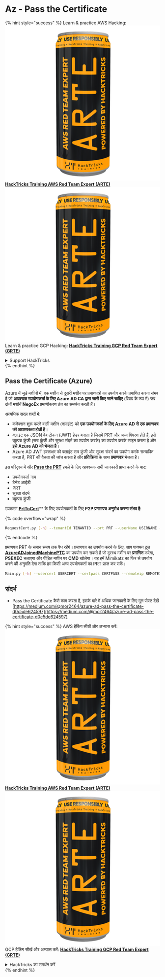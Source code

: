 # Az - Pass the Certificate

{% hint style="success" %}
Learn & practice AWS Hacking:<img src="../../../.gitbook/assets/image (1) (1) (1).png" alt="" data-size="line">[**HackTricks Training AWS Red Team Expert (ARTE)**](https://training.hacktricks.xyz/courses/arte)<img src="../../../.gitbook/assets/image (1) (1) (1).png" alt="" data-size="line">\
Learn & practice GCP Hacking: <img src="../../../.gitbook/assets/image (2).png" alt="" data-size="line">[**HackTricks Training GCP Red Team Expert (GRTE)**<img src="../../../.gitbook/assets/image (2).png" alt="" data-size="line">](https://training.hacktricks.xyz/courses/grte)

<details>

<summary>Support HackTricks</summary>

* Check the [**subscription plans**](https://github.com/sponsors/carlospolop)!
* **Join the** 💬 [**Discord group**](https://discord.gg/hRep4RUj7f) or the [**telegram group**](https://t.me/peass) or **follow** us on **Twitter** 🐦 [**@hacktricks\_live**](https://twitter.com/hacktricks_live)**.**
* **Share hacking tricks by submitting PRs to the** [**HackTricks**](https://github.com/carlospolop/hacktricks) and [**HackTricks Cloud**](https://github.com/carlospolop/hacktricks-cloud) github repos.

</details>
{% endhint %}

## Pass the Certificate (Azure)

Azure में जुड़े मशीनों में, एक मशीन से दूसरी मशीन पर प्रमाणपत्रों का उपयोग करके प्रमाणित करना संभव है जो **आवश्यक उपयोगकर्ता के लिए Azure AD CA द्वारा जारी किए जाने चाहिए** (विषय के रूप में) जब दोनों मशीनें **NegoEx** प्रमाणीकरण तंत्र का समर्थन करती हैं।

अत्यधिक सरल शब्दों में:

* कनेक्शन शुरू करने वाली मशीन (क्लाइंट) को **एक उपयोगकर्ता के लिए Azure AD से एक प्रमाणपत्र की आवश्यकता होती है**।
* क्लाइंट एक JSON वेब टोकन (JWT) हेडर बनाता है जिसमें PRT और अन्य विवरण होते हैं, इसे व्युत्पन्न कुंजी (सत्र कुंजी और सुरक्षा संदर्भ का उपयोग करके) का उपयोग करके साइन करता है और **इसे Azure AD को भेजता है**।
* Azure AD JWT हस्ताक्षर को क्लाइंट सत्र कुंजी और सुरक्षा संदर्भ का उपयोग करके सत्यापित करता है, PRT की वैधता की जांच करता है और **प्रतिक्रिया** के साथ **प्रमाणपत्र** भेजता है।

इस परिदृश्य में और [**Pass the PRT**](pass-the-prt.md) हमले के लिए आवश्यक सभी जानकारी प्राप्त करने के बाद:

* उपयोगकर्ता नाम
* टेनेट आईडी
* PRT
* सुरक्षा संदर्भ
* व्युत्पन्न कुंजी

उपकरण [**PrtToCert**](https://github.com/morRubin/PrtToCert)** के लिए उपयोगकर्ता के लिए **P2P प्रमाणपत्र** **अनुरोध करना संभव है**: 

{% code overflow="wrap" %}
```bash
RequestCert.py [-h] --tenantId TENANTID --prt PRT --userName USERNAME --hexCtx HEXCTX --hexDerivedKey HEXDERIVEDKEY [--passPhrase PASSPHRASE]
```
{% endcode %}

प्रमाणपत्र PRT के समान समय तक वैध रहेंगे। प्रमाणपत्र का उपयोग करने के लिए, आप पायथन टूल [**AzureADJoinedMachinePTC**](https://github.com/morRubin/AzureADJoinedMachinePTC) का उपयोग कर सकते हैं जो दूरस्थ मशीन पर **प्रमाणित** करेगा, **PSEXEC** चलाएगा और पीड़ित मशीन पर **CMD** खोलेगा। यह हमें Mimikatz का फिर से उपयोग करने की अनुमति देगा ताकि हम किसी अन्य उपयोगकर्ता का PRT प्राप्त कर सकें।
```bash
Main.py [-h] --usercert USERCERT --certpass CERTPASS --remoteip REMOTEIP
```
## संदर्भ

* Pass the Certificate कैसे काम करता है, इसके बारे में अधिक जानकारी के लिए मूल पोस्ट देखें [https://medium.com/@mor2464/azure-ad-pass-the-certificate-d0c5de624597](https://medium.com/@mor2464/azure-ad-pass-the-certificate-d0c5de624597)

{% hint style="success" %}
AWS हैकिंग सीखें और अभ्यास करें:<img src="../../../.gitbook/assets/image (1) (1) (1).png" alt="" data-size="line">[**HackTricks Training AWS Red Team Expert (ARTE)**](https://training.hacktricks.xyz/courses/arte)<img src="../../../.gitbook/assets/image (1) (1) (1).png" alt="" data-size="line">\
GCP हैकिंग सीखें और अभ्यास करें: <img src="../../../.gitbook/assets/image (2).png" alt="" data-size="line">[**HackTricks Training GCP Red Team Expert (GRTE)**<img src="../../../.gitbook/assets/image (2).png" alt="" data-size="line">](https://training.hacktricks.xyz/courses/grte)

<details>

<summary>HackTricks का समर्थन करें</summary>

* [**सदस्यता योजनाएँ**](https://github.com/sponsors/carlospolop) देखें!
* **हमारे** 💬 [**Discord समूह**](https://discord.gg/hRep4RUj7f) या [**telegram समूह**](https://t.me/peass) में शामिल हों या **हमें** **Twitter** 🐦 [**@hacktricks\_live**](https://twitter.com/hacktricks_live)** पर फॉलो करें।**
* **हैकिंग ट्रिक्स साझा करें, PRs को** [**HackTricks**](https://github.com/carlospolop/hacktricks) और [**HackTricks Cloud**](https://github.com/carlospolop/hacktricks-cloud) गिटहब रिपोजिटरी में सबमिट करके। 

</details>
{% endhint %}
